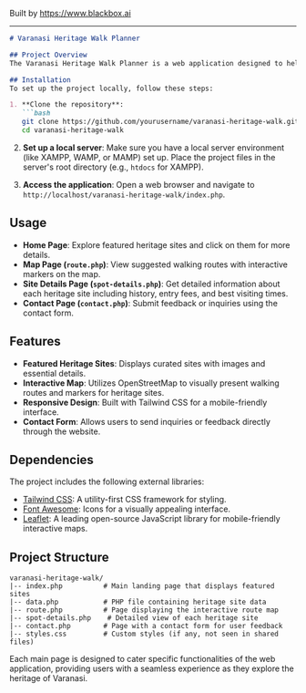 
Built by https://www.blackbox.ai

---

```markdown
# Varanasi Heritage Walk Planner

## Project Overview
The Varanasi Heritage Walk Planner is a web application designed to help users explore the rich heritage of Varanasi through curated walking tours. The application showcases featured heritage sites with detailed descriptions, images, and visitor information, along with a route planner that utilizes an interactive map.

## Installation
To set up the project locally, follow these steps:

1. **Clone the repository**:
   ```bash
   git clone https://github.com/yourusername/varanasi-heritage-walk.git
   cd varanasi-heritage-walk
   ```

2. **Set up a local server**:
   Make sure you have a local server environment (like XAMPP, WAMP, or MAMP) set up. Place the project files in the server's root directory (e.g., `htdocs` for XAMPP).

3. **Access the application**:
   Open a web browser and navigate to `http://localhost/varanasi-heritage-walk/index.php`.

## Usage
- **Home Page**: Explore featured heritage sites and click on them for more details.
- **Map Page (`route.php`)**: View suggested walking routes with interactive markers on the map.
- **Site Details Page (`spot-details.php`)**: Get detailed information about each heritage site including history, entry fees, and best visiting times.
- **Contact Page (`contact.php`)**: Submit feedback or inquiries using the contact form.

## Features
- **Featured Heritage Sites**: Displays curated sites with images and essential details.
- **Interactive Map**: Utilizes OpenStreetMap to visually present walking routes and markers for heritage sites.
- **Responsive Design**: Built with Tailwind CSS for a mobile-friendly interface.
- **Contact Form**: Allows users to send inquiries or feedback directly through the website.

## Dependencies
The project includes the following external libraries:
- [Tailwind CSS](https://tailwindcss.com/): A utility-first CSS framework for styling.
- [Font Awesome](https://fontawesome.com/): Icons for a visually appealing interface.
- [Leaflet](https://leafletjs.com/): A leading open-source JavaScript library for mobile-friendly interactive maps.

## Project Structure
```plaintext
varanasi-heritage-walk/
|-- index.php          # Main landing page that displays featured sites
|-- data.php           # PHP file containing heritage site data
|-- route.php          # Page displaying the interactive route map
|-- spot-details.php    # Detailed view of each heritage site
|-- contact.php        # Page with a contact form for user feedback
|-- styles.css         # Custom styles (if any, not seen in shared files)
```

Each main page is designed to cater specific functionalities of the web application, providing users with a seamless experience as they explore the heritage of Varanasi.
```